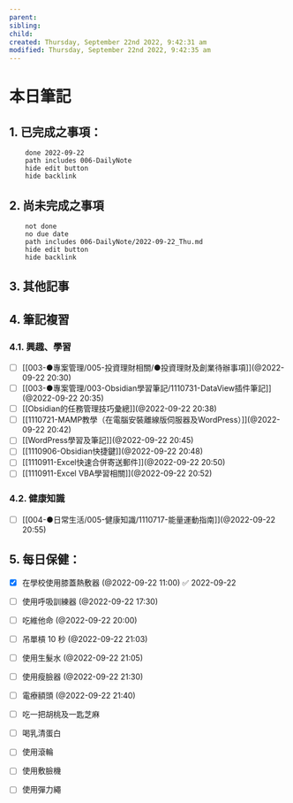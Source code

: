 ```yaml
---
parent: 
sibling: 
child: 
created: Thursday, September 22nd 2022, 9:42:31 am
modified: Thursday, September 22nd 2022, 9:42:35 am
---
```


# 本日筆記

## 1. 已完成之事項：
```tasks
	done 2022-09-22
	path includes 006-DailyNote
	hide edit button 
	hide backlink
```

## 2. 尚未完成之事項
```tasks
	not done
	no due date
	path includes 006-DailyNote/2022-09-22_Thu.md
	hide edit button 
	hide backlink
```

## 3. 其他記事

## 4. 筆記複習
### 4.1. 興趣、學習
- [ ] [[003-●專案管理/005-投資理財相關/●投資理財及創業待辦事項]](@2022-09-22 20:30)
- [ ] [[003-●專案管理/003-Obsidian學習筆記/1110731-DataView插件筆記]](@2022-09-22 20:35)
- [ ] [[Obsidian的任務管理技巧彙總]](@2022-09-22 20:38)
- [ ] [[1110721-MAMP教學（在電腦安裝離線版伺服器及WordPress）]](@2022-09-22 20:42)
- [ ] [[WordPress學習及筆記]](@2022-09-22 20:45)
- [ ] [[1110906-Obsidian快捷鍵]](@2022-09-22 20:48)
- [ ] [[1110911-Excel快速合併寄送郵件]](@2022-09-22 20:50)
- [ ] [[1110911-Excel VBA學習相關]](@2022-09-22 20:52)

### 4.2. 健康知識
- [ ] [[004-●日常生活/005-健康知識/1110717-能量運動指南]](@2022-09-22 20:55)

## 5. 每日保健：
- [x] 在學校使用膝蓋熱敷器 (@2022-09-22 11:00) ✅ 2022-09-22
- [ ] 使用呼吸訓練器 (@2022-09-22 17:30)
- [ ] 吃維他命 (@2022-09-22 20:00)
- [ ] 吊單槓 10 秒 (@2022-09-22 21:03)
- [ ] 使用生髮水 (@2022-09-22 21:05)
- [ ] 使用瘦臉器 (@2022-09-22 21:30)
- [ ] 電療額頭 (@2022-09-22 21:40)
- [ ] 吃一把胡桃及一匙芝麻
- [ ] 喝乳清蛋白
- [ ] 使用滾輪
- [ ] 使用敷臉機
- [ ] 使用彈力繩


